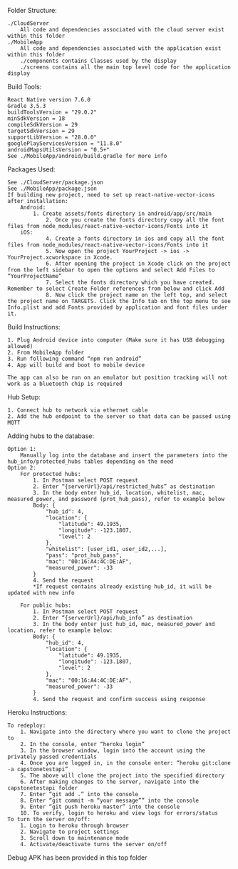 Folder Structure:
	
    ./CloudServer
    	All code and dependencies associated with the cloud server exist within this folder
    ./MobileApp
    	All code and dependencies associated with the application exist within this folder
		./components contains Classes used by the display
		./screens contains all the main top level code for the application display

Build Tools:
    
    React Native version 7.6.0
    Gradle 3.5.3
    buildToolsVersion = "29.0.2"
    minSdkVersion = 18
    compileSdkVersion = 29
    targetSdkVersion = 29
    supportLibVersion = "28.0.0"
    googlePlayServicesVersion = "11.8.0"
    androidMapsUtilsVersion = "0.5+"
    See ./MobileApp/android/build.gradle for more info

Packages Used:
    
    See ./CloudServer/package.json
    See ./MobileApp/package.json
    If building new project, need to set up react-native-vector-icons after installation:
    	Android:
    		1. Create assets/fonts directory in android/app/src/main
            	2. Once you create the fonts directory copy all the font files from node_modules/react-native-vector-icons/Fonts into it
    	iOS:
            	4. Create a fonts directory in ios and copy all the font files from node_modules/react-native-vector-icons/Fonts into it
            	5. Now open the project YourProject -> ios -> YourProject.xcworkspace in Xcode.
            	6. After opening the project in Xcode click on the project from the left sidebar to open the options and select Add Files to “YourProjectName”
            	7. Select the fonts directory which you have created. Remember to select Create Folder references from below and click Add
            	8. Now click the project name on the left top, and select the project name on TARGETS. Click the Info tab on the top menu to see Info.plist and add Fonts provided by application and font files under it.

Build Instructions:
    
    1. Plug Android device into computer (Make sure it has USB debugging allowed)
    2. From MobileApp folder
    3. Run following command “npm run android”
    4. App will build and boot to mobile device
    
	The app can also be run on an emulator but position tracking will not work as a bluetooth chip is required

Hub Setup:
    
    1. Connect hub to network via ethernet cable
    2. Add the hub endpoint to the server so that data can be passed using MQTT

Adding hubs to the database:

    Option 1:
    	Manually log into the database and insert the parameters into the hub_info/protected_hubs tables depending on the need
    Option 2:
    	For protected hubs:
    		1. In Postman select POST request
    		2. Enter “{serverUrl}/api/restricted_hubs” as destination
    		3. In the body enter hub_id, location, whitelist, mac, measured_power, and password (prot_hub_pass), refer to example below
    		Body: {
				"hub_id": 4,
				"location": {
					"latitude": 49.1935,
					"longitude": -123.1807,
					"level": 2
				},
				"whitelist": [user_id1, user_id2,...],
				"pass": "prot_hub_pass",
				"mac": "00:16:A4:4C:DE:AF",
				"measured_power": -33
			}
    		4. Send the request
        	*If request contains already existing hub_id, it will be updated with new info

    	For public hubs:
    		1. In Postman select POST request
    		2. Enter “{serverUrl}/api/hub_info” as destination
    		3. In the body enter just hub_id, mac, measured_power and location, refer to example below:
    		Body: {
				"hub_id": 4,
				"location": {
					"latitude": 49.1935,
					"longitude": -123.1807,
					"level": 2
				},
				"mac": "00:16:A4:4C:DE:AF",
				"measured_power": -33
			}
    		4. Send the request and confirm success using response

Heroku Instructions:
    
    To redeploy: 
        1. Navigate into the directory where you want to clone the project to
        2. In the console, enter “heroku login”
        3. In the browser window, login into the account using the privately passed credentials
        4. Once you are logged in, in the console enter: “heroku git:clone -a capstonetestapi”
        5. The above will clone the project into the specified directory
        6. After making changes to the server, navigate into the capstonetestapi folder
        7. Enter “git add .” into the console
        8. Enter “git commit -m “your message”” into the console
        9. Enter “git push heroku master” into the console
        10. To verify, login to heroku and view logs for errors/status
    To turn the server on/off:
        1. Login to heroku through browser
        2. Navigate to project settings
        3. Scroll down to maintenance mode
        4. Activate/deactivate turns the server on/off 

Debug APK has been provided in this top folder
